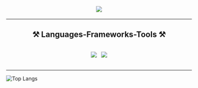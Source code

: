 <!-- ### Hi there 👋 -->

<!--
**DanielRM23/DanielRM23** is a ✨ _special_ ✨ repository because its `README.md` (this file) appears on your GitHub profile.

Here are some ideas to get you started:

- 🔭 I’m currently working on ...
- 🌱 I’m currently learning ...
- 👯 I’m looking to collaborate on ...
- 🤔 I’m looking for help with ...
- 💬 Ask me about ...
- 📫 How to reach me: ...
- 😄 Pronouns: ...
- ⚡ Fun fact: ...
-->

<!-- 
Estadísticas de GitHub
![GitHub stats](https://github-readme-stats.vercel.app/api?username=DanielRM23&show_icons=true&theme=radical) 
-->

<h1 align="center">
    <img src="https://readme-typing-svg.herokuapp.com/?font=Righteous&size=35&center=true&vCenter=true&width=500&height=70&duration=4000&lines=Hi+There!+👋;+I'm+Daniel+Rojo!;" />
</h1>

<hr/>
    <h2 align="center">⚒️ Languages-Frameworks-Tools ⚒️</h2>
    <br/>
        <div align="center">
            <img src="https://skillicons.dev/icons?i=linux,bash,html,vscode,github,git,latex" style="pointer-events: none;" />
            <span>&nbsp;</span> <!-- Espacio en blanco -->
            <img src="https://skillicons.dev/icons?i=python,julia,java" style="pointer-events: none;" /><br>
        </div>
    <br/>
<hr/>


<!-- ### Lenguajes que se han utilizado -->
![Top Langs](https://github-readme-stats.vercel.app/api/top-langs/?username=DanielRM23&hide_progress=true&theme=onedark)
